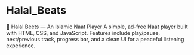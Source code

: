 # Halal_Beats
🎵 Halal Beets — An Islamic Naat Player   A simple, ad-free Naat player built with HTML, CSS, and JavaScript.   Features include play/pause, next/previous track, progress bar, and a clean UI for a peaceful listening experience.
